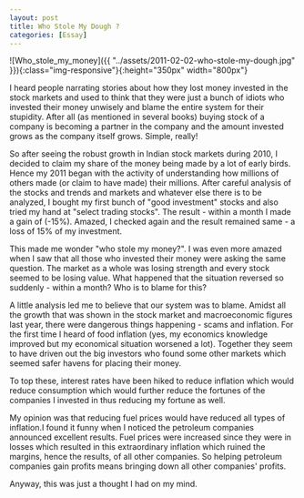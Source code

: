 ```yaml
---
layout: post
title: Who Stole My Dough ?
categories: [Essay]
---
```


![Who_stole_my_money]({{ "../assets/2011-02-02-who-stole-my-dough.jpg" }}){:class="img-responsive"}{:height="350px" width="800px"}

I heard people narrating stories about how they lost money invested in the stock markets and
used to think that they were just a bunch of idiots who invested their money unwisely and blame
the entire system for their stupidity. After all (as mentioned in several books) buying stock
of a company is becoming a partner in the company and the amount invested grows as the company
itself grows. Simple, really!

So after seeing the robust growth in Indian stock markets during 2010, I decided to claim my
share of the money being made by a lot of early birds. Hence my 2011 began with the activity
of understanding how millions of others made (or claim to have made) their millions. After
careful analysis of the stocks and trends and markets and whatever else there is to be analyzed,
I bought my first bunch of "good investment" stocks and also tried my hand at "select trading stocks".
The result - within a month I made a gain of (-15%). Amazed, I checked again and the result
remained same - a loss of 15% of my investment.

This made me wonder "who stole my money?". I was even more amazed when I saw that all those
who invested their money were asking the same question. The market as a whole was losing
strength and every stock seemed to be losing value. What happened that the situation reversed
so suddenly - within a month? Who is to blame for this?

A little analysis led me to believe that our system was to blame. Amidst all the growth that
was shown in the stock market and macroeconomic figures last year, there were dangerous things
happening - scams and inflation. For the first time I heard of food inflation (yes, my economics
knowledge improved but my economical situation worsened a lot). Together they seem to have
driven out the big investors who found some other markets which seemed safer havens for placing
their money.

To top these, interest rates have been hiked to reduce inflation which would reduce consumption
which would further reduce the fortunes of the companies I invested in thus reducing my fortune
as well.

My opinion was that reducing fuel prices would have reduced all types of inflation.I found it
funny when I noticed the petroleum companies announced excellent results. Fuel prices were
increased since they were in losses which resulted in this extraordinary inflation which
ruined the margins, hence the results, of all other companies. So helping petroleum companies
gain profits means bringing down all other companies' profits.

Anyway, this was just a thought I had on my mind.
